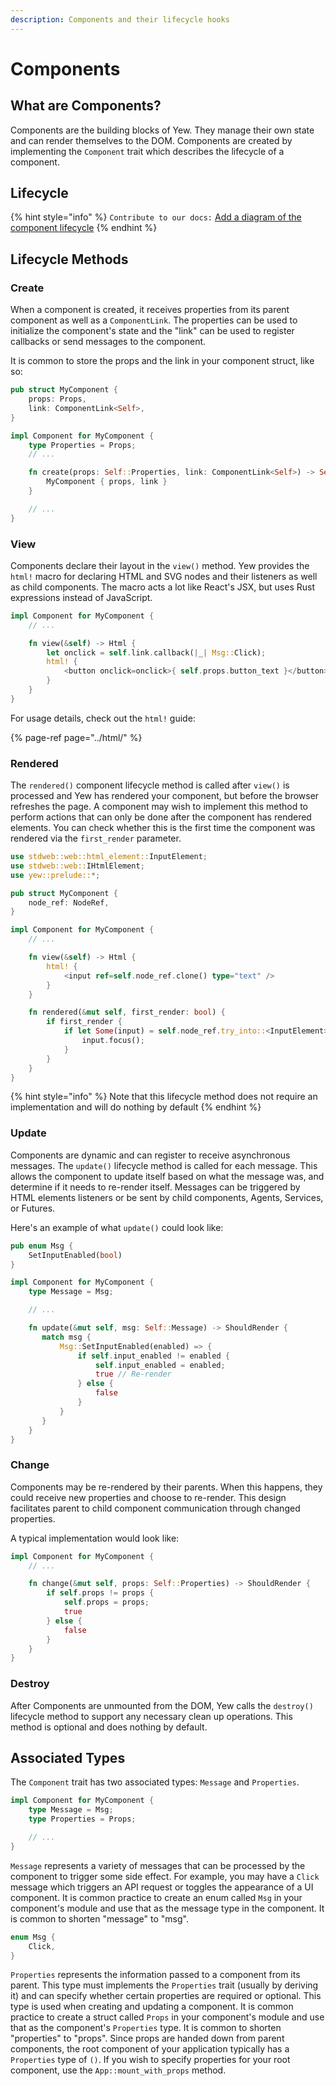 ```yaml
---
description: Components and their lifecycle hooks
---
```


# Components

## What are Components?

Components are the building blocks of Yew. They manage their own state and can render themselves to 
the DOM. Components are created by implementing the `Component` trait which describes the lifecycle 
of a component.

## Lifecycle

{% hint style="info" %}
`Contribute to our docs:` [Add a diagram of the component lifecycle](https://github.com/yewstack/docs/issues/22)
{% endhint %}

## Lifecycle Methods

### Create

When a component is created, it receives properties from its parent component as well as a 
`ComponentLink`. The properties can be used to initialize the component's state and the "link" can be
used to register callbacks or send messages to the component.

It is common to store the props and the link in your component struct, like so:

```rust
pub struct MyComponent {
    props: Props,
    link: ComponentLink<Self>,
}

impl Component for MyComponent {
    type Properties = Props;
    // ...

    fn create(props: Self::Properties, link: ComponentLink<Self>) -> Self {
        MyComponent { props, link }
    }

    // ...
}
```

### View

Components declare their layout in the `view()` method. Yew provides the `html!` macro for declaring 
HTML and SVG nodes and their listeners as well as child components. The macro acts a lot like React's
JSX, but uses Rust expressions instead of JavaScript.

```rust
impl Component for MyComponent {
    // ...

    fn view(&self) -> Html {
        let onclick = self.link.callback(|_| Msg::Click);
        html! {
            <button onclick=onclick>{ self.props.button_text }</button>
        }
    }
}
```

For usage details, check out the `html!` guide:

{% page-ref page="../html/" %}

### Rendered

The `rendered()` component lifecycle method is called after `view()` is processed and Yew has 
rendered your component, but before the browser refreshes the page. A component may wish to implement
this method to perform actions that can only be done after the component has rendered elements. You 
can check whether this is the first time the component was rendered via the `first_render` parameter.

```rust
use stdweb::web::html_element::InputElement;
use stdweb::web::IHtmlElement;
use yew::prelude::*;

pub struct MyComponent {
    node_ref: NodeRef,
}

impl Component for MyComponent {
    // ...

    fn view(&self) -> Html {
        html! {
            <input ref=self.node_ref.clone() type="text" />
        }
    }

    fn rendered(&mut self, first_render: bool) {
        if first_render {
            if let Some(input) = self.node_ref.try_into::<InputElement>() {
                input.focus();
            }
        }
    }
}
```

{% hint style="info" %}
Note that this lifecycle method does not require an implementation and will do nothing by default
{% endhint %}

### Update

Components are dynamic and can register to receive asynchronous messages. The `update()` lifecycle 
method is called for each message. This allows the component to update itself based on what the 
message was, and determine if it needs to re-render itself. Messages can be triggered by HTML elements
listeners or be sent by child components, Agents, Services, or Futures.

Here's an example of what `update()` could look like:

```rust
pub enum Msg {
    SetInputEnabled(bool)
}

impl Component for MyComponent {
    type Message = Msg;

    // ...

    fn update(&mut self, msg: Self::Message) -> ShouldRender {
       match msg {
           Msg::SetInputEnabled(enabled) => {
               if self.input_enabled != enabled {
                   self.input_enabled = enabled;
                   true // Re-render
               } else {
                   false
               }
           }
       }
    }
}
```

### Change

Components may be re-rendered by their parents. When this happens, they could receive new properties 
and choose to re-render. This design facilitates parent to child component communication through 
changed properties.

A typical implementation would look like:

```rust
impl Component for MyComponent {
    // ...

    fn change(&mut self, props: Self::Properties) -> ShouldRender {
        if self.props != props {
            self.props = props;
            true
        } else {
            false
        }
    }
}
```

### Destroy

After Components are unmounted from the DOM, Yew calls the `destroy()` lifecycle method to support 
any necessary clean up operations. This method is optional and does nothing by default.

## Associated Types

The `Component` trait has two associated types: `Message` and `Properties`.

```rust
impl Component for MyComponent {
    type Message = Msg;
    type Properties = Props;

    // ...
}
```

`Message` represents a variety of messages that can be processed by the component to trigger some 
side effect. For example, you may have a `Click` message which triggers an API request or toggles the 
appearance of a UI component. It is common practice to create an enum called `Msg` in your component's 
module and use that as the message type in the component. It is common to shorten "message" to "msg".

```rust
enum Msg {
    Click,
}
```

`Properties` represents the information passed to a component from its parent. This type must 
implements the `Properties` trait \(usually by deriving it\) and can specify whether certain 
properties are required or optional. This type is used when creating and updating a component. It is 
common practice to create a struct called `Props` in your component's module and use that as the 
component's `Properties` type. It is common to shorten "properties" to "props". Since props are handed 
down from parent components, the root component of your application typically has a `Properties` type 
of `()`. If you wish to specify properties for your root component, use the `App::mount_with_props` 
method.

